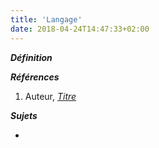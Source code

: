 ```yaml
---
title: 'Langage'
date: 2018-04-24T14:47:33+02:00
---
```


***Définition*** 

>

***Références***

1. Auteur, <u>*Titre*</u>

***Sujets***

- 
